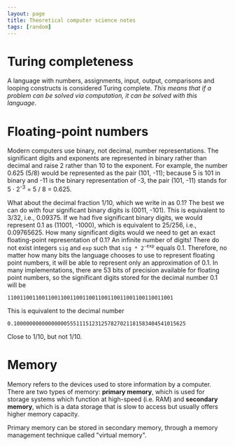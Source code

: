 ```yaml
---
layout: page
title: Theoretical computer science notes
tags: [random]
---
```


# Turing completeness
A language with numbers, assignments, input, output, comparisons and looping
constructs is considered Turing complete. *This means that if a problem can be
solved via computation, it can be solved with this language*.

# Floating-point numbers

Modern computers use binary, not decimal, number representations. The
significant digits and exponents are represented in binary rather than decimal
and raise 2 rather than 10 to the exponent. For example, the number 0.625 (5/8)
would be represented as the pair (101, -11); because 5 is 101 in binary and -11
is the binary representation of -3, the pair (101, -11) stands for 5 &middot;
2<sup>-3</sup> = 5 / 8 = 0.625.

What about the decimal fraction 1/10, which we write in as 0.1?  The best we
can do with four significant binary digits is (0011, -101).  This is equivalent
to 3/32, i.e., 0.09375.  If we had five significant binary digits, we would
represent 0.1 as (11001, -1000), which is equivalent to 25/256, i.e.,
0.09765625.  How many significant digits would we need to get an exact
floating-point representation of 0.1?  An infinite number of digits! There do
not exist integers `sig` and `exp` such that `sig * 2`<sup>`-exp`</sup> equals
0.1. Therefore, no matter how many bits the language chooses to use to
represent floating point numbers, it will be able to represent only an
approximation of 0.1. In many implementations, there are 53 bits of precision
available for floating point numbers, so the significant digits stored for the
decimal number 0.1 will be

    11001100110011001100110011001100110011001100110011001

This is equivalent to the decimal number

    0.1000000000000000055511151231257827021181583404541015625

Close to 1/10, but not 1/10.

# Memory

Memory refers to the devices used to store information by a computer. There are
two types of memory: **primary memory**, which is used for storage systems
which function at high-speed (i.e. RAM) and **secondary memory**, which is a
data storage that is slow to access but usually offers higher memory capacity.

Primary memory can be stored in secondary memory, through a memory management
technique called "virtual memory".

